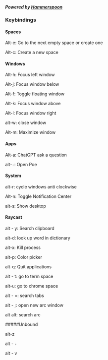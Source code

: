 ##### Powered by [Hammerspoon](https://www.hammerspoon.org)

### Keybindings

#### Spaces

Alt-e: Go to the next empty space or create one

Alt-c: Create a new space

#### Windows

Alt-h: Focus left window

Alt-j: Focus window below

Alt-f: Toggle floating window

Alt-k: Focus window above

Alt-l: Focus window right

alt-w: close window

Alt-m: Maximize window

#### Apps

Alt-a: ChatGPT ask a question

alt-`-`: Open Poe

#### System

alt-r: cycle windows anti clockwise

Alt-n: Toggle Notification Center

alt-s: Show desktop

#### Raycast

alt - y: Search clipboard

alt-d: look up word in dictionary

alt-x: Kill process

alt-p: Color picker

alt-q: Quit applications

alt - t: go to term space

alt-u: go to chrome space

alt - =: search tabs

alt - ;: open new arc window

alt alt: search arc

#####Unbound

alt-z

alt - `-`

alt - v

